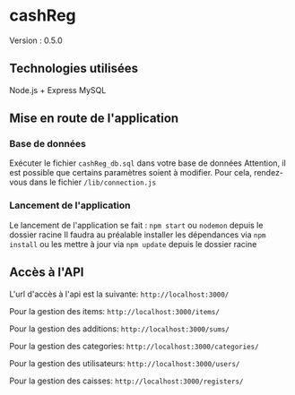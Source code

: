 # cashReg

Version : 0.5.0

## Technologies utilisées

Node.js + Express
MySQL

## Mise en route de l'application

### Base de données

Exécuter le fichier `cashReg_db.sql` dans votre base de données
Attention, il est possible que certains paramètres soient à modifier. Pour cela, rendez-vous dans le fichier `/lib/connection.js`

### Lancement de l'application

Le lancement de l'application se fait : `npm start` ou `nodemon` depuis le dossier racine
Il faudra au préalable installer les dépendances via `npm install` ou les mettre à jour via `npm update` depuis le dossier racine

## Accès à l'API

L'url d'accès à l'api est la suivante: `http://localhost:3000/`

Pour la gestion des items: `http://localhost:3000/items/`

Pour la gestion des additions: `http://localhost:3000/sums/`

Pour la gestion des categories: `http://localhost:3000/categories/`

Pour la gestion des utilisateurs: `http://localhost:3000/users/`

Pour la gestion des caisses: `http://localhost:3000/registers/`